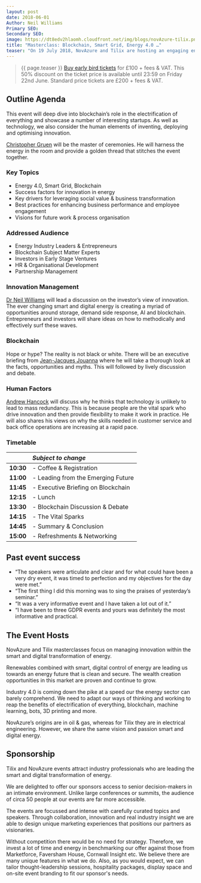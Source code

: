```yaml
---
layout: post
date: 2018-06-01
Author: Neil Williams  
Primary SEO:  
Secondary SEO:
image: https://dt8edv2hlaomh.cloudfront.net/img/blogs/novAzure-tilix.png
title: "Masterclass: Blockchain, Smart Grid, Energy 4.0 …"
teaser: "On 19 July 2018, NovAzure and Tilix are hosting an engaging energy industry event from 10:30 to 15:00 at IdeaLondon."
---
```


> {{ page.teaser }} [Buy early bird tickets](https://blockchain-energy.eventbrite.co.uk) for £100 + fees & VAT. This 50% discount on the ticket price is available until 23:59 on Friday 22nd June. Standard price tickets are £200 + fees & VAT.

## Outline Agenda
This event will deep dive into blockchain’s role in the electrification of everything and showcase a number of interesting startups. As well as technology, we also consider the human elements of inventing, deploying and optimising innovation.

[Christopher Gruen](https://www.linkedin.com/in/chrisgruen/) will be the master of ceremonies. He will harness the energy in the room and provide a golden thread that stitches the event together.

### Key Topics
- Energy 4.0, Smart Grid, Blockchain
- Success factors for innovation in energy
- Key drivers for leveraging social value & business transformation
- Best practices for enhancing business performance and employee engagement
- Visions for future work & process organisation

### Addressed Audience
- Energy Industry Leaders & Entrepreneurs
- Blockchain Subject Matter Experts
- Investors in Early Stage Ventures
- HR & Organisational Development
- Partnership Management

### Innovation Management
[Dr Neil Williams](https://www.linkedin.com/in/drneilwilliams/) will lead a discussion on the investor’s view of innovation. The ever changing smart and digital energy is creating a myriad of opportunities around storage, demand side response, AI and blockchain. Entrepreneurs and investors will share ideas on how to methodically and effectively surf these waves.

### Blockchain
Hope or hype? The reality is not black or white. There will be an executive briefing from [Jean-Jacques Jouanna](https://www.linkedin.com/in/jjouanna/) where he will take a thorough look at the facts, opportunities and myths. This will followed by lively discussion and debate.

### Human Factors
[Andrew Hancock](https://www.linkedin.com/in/andrewjhancock/) will discuss why he thinks that technology is unlikely to lead to mass redundancy. This is because people are the vital spark who drive innovation and then provide flexibility to make it work in practice. He will also shares his views on why the skills needed in customer service and back office operations are increasing at a rapid pace.

### Timetable

|  | *Subject to change* |
|:--|:--|
| **10:30**  | - Coffee & Registration |
| **11:00**  | - Leading from the Emerging Future |
| **11:45**  | - Executive Briefing on Blockchain |
| **12:15**  | - Lunch |
| **13:30**  | - Blockchain Discussion & Debate |
| **14:15**  | - The Vital Sparks |
| **14:45**  | - Summary & Conclusion |
| **15:00**  | - Refreshments & Networking |

## Past event success
- “The speakers were articulate and clear and for what could have been a very dry event, it was timed to perfection and my objectives for the day were met.”
- “The first thing I did this morning was to sing the praises of yesterday’s seminar.”
- “It was a very informative event and I have taken a lot out of it.”
- “I have been to three GDPR events and yours was definitely the most informative and practical.

## The Event Hosts
NovAzure and Tilix masterclasses focus on managing innovation within the smart and digital transformation of energy.

Renewables combined with smart, digital control of energy are leading us towards an energy future that is clean and secure. The wealth creation opportunities in this market are proven and continue to grow.

Industry 4.0 is coming down the pike at a speed our the energy sector can barely comprehend. We need to adapt our ways of thinking and working to reap the benefits of electrification of everything, blockchain, machine learning, bots, 3D printing and more.

NovAzure’s origins are in oil & gas, whereas for Tilix they are in electrical engineering. However, we share the same vision and passion smart and digital energy.

## Sponsorship
Tilix and NovAzure events attract industry professionals who are leading the smart and digital transformation of energy.

We are delighted to offer our sponsors access to senior decision-makers in an intimate environment. Unlike large conferences or summits, the audience of circa 50 people at our events are far more accessible.

The events are focussed and intense with carefully curated topics and speakers. Through collaboration, innovation and real industry insight we are able to design unique marketing experiences that positions our partners as visionaries.

Without competition there would be no need for strategy. Therefore, we invest a lot of time and energy in benchmarking our offer against those from Marketforce, Faversham House, Cornwall Insight etc. We believe there are many unique features in what we do. Also, as you would expect, we can tailor thought-leadership sessions, hospitality packages, display space and on-site event branding to fit our sponsor's needs.
